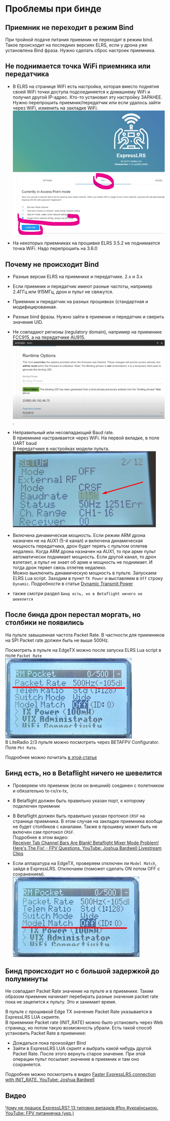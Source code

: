# Проблемы при бинде

## Приемник не переходит в режим Bind
При тройной подаче питания приемник не переходит в режим bind. Такое происходит на последних версиях ELRS, если у дрона уже установлена Bind фраза. Нужно сделать сброс настроек приемника.  

## Не поднимается точка WiFi приемника или передатчика

- В ELRS на странице WiFi есть настройка, которая вместо поднятия своей WiFi точки доступа подсоединяется к домашнему WiFi и получил другой IP-адрес. Кто-то установил эту настройку ЗАРАНЕЕ.  
Нужно перепрошить приемник/передатчик или если удалось зайти через WiFi, изменить на закладке WiFi.  
![](ELRS_Home_WiFi.png)  

- На некоторых приемниках на прошивке ELRS 3.5.2 не поднимается точка WiFi. Надо перепрошить на 3.6.0

## Почему не происходит Bind
- Разные версии ELRS на приемнике и передатчике. 2.x и 3.x   

- Если приемник и передатчик имеют разные частоты, например 2.4ГГц или 915МГц, дрон и пульт не свяжутся.  

- Приемник и передатчик на разных прошивках (стандартная и модифицированная.  

- Разные bind фразы. Нужно зайти в приемник и передатчик и сверить значения UID.  

- Не совпадают регионы (regulatory domain), например на приемнике FCC915, а на передатчике AU915.  
![](ELRS_Region.png).  

- Неправильный или несовпадающий Baud rate.  
В приемнике настраивается через WiFi. На первой вкладке, в поле UART baud  
В передатчике в настройках модели пульта.  
![](EdgeTX_Baudrate.png)  

- Включена динамическая мощность. Если режим ARM дрона назначен не на AUX1 (5-й канал) и включена динамическая мощность передатчика, дрон будет терять с пультом отлетев недалеко. Когда ARM дрона назначен на AUX1, то при арме пульт автоматически поднимает мощность. Если другой канал, то дрон взлетает, а пульт не знает об арме и мощность не поднимает. И тогда дрон теряет связь отлетев недалеко.  
Можно выключить динамическую мощность в пульте. Запускаем ELRS Lua script. Заходим в пункт `TX Power` и выставляем в `Off` строку `Dynamic`. Подробности в статье [Dynamic Transmit Power](https://www.expresslrs.org/software/dynamic-transmit-power/)  

- также смотри раздел `Бинд есть, но в Betaflight ничего не шевелится`

## После бинда дрон перестал моргать, но столбики не появились
На пульте завышенная частота Packet Rate. В частности для приемников на SPI Packet rate должен быть не выше 500Hz.  

Посмотреть в пульте на EdgeTX можно после запуска ELRS Lua script в поле `Packet Rate`
![](Packet_Rate.png)  
В LiteRadio 2/3 пульте можно посмотреть через BETAFPV Configurator. Поле `Pkt Rate`.

Подробнее можно почитать [в этой статье](./../10_RC/10_Модели/10_Radiomaster/01_Pocket/12_Bind_с_Meteor85.md)  

## Бинд есть, но в Betaflight ничего не шевелится
- Проверяем что приемник (если он внешний) соединен с полетником и обязательно tx-rx/rx-tx,  

- В Betaflight должен быть правильно указан порт, к которому подключен приемник  

- В Betaflight должен быть правильно указан протокол `CRSF` на странице приемника. В этом случае на закладке приемника вообще не будет столбиков с каналами. Также в прошивку может быть не включен сам протокол `CRSF`.  
Подробнее в этом видео:  
[Receiver Tab Channel Bars Are Blank! Betaflight Mixer Mode Problem! Here's The Fix! - FPV Questions. YouTube: Joshua Bardwell Livestream Clips](https://www.youtube.com/watch?v=m8J4SILuNFI)  

- Если аппаратура на EdgeTX, проверяем отключен ли `Model Match`, зайдя в ExpressLRS. Отключаем (поможет сделать ON потом OFF с сохранением).  
![](Model_Match.jpg)  

## Бинд происходит но с большой задержкой до полуминуты
Не совпадает Packet Rate значение на пульте и в приемнике. Таким образом приемник начинает перебирать разные значения packet rate пока не зацепится к пульту. Это и занимает время.  

В пульте с прошивкой Edge TX значение Packet Rate указывается в ExpressLRS LUA скрипте.  
В приемнике Packet rate (INIT_RATE) можно было установить через Web страницу, но потом такую возможность убрали. Есть такой способ установить Packet Rate в приемнике:  
- Дождаться пока произойдет Bind  
- Зайти в ExpressLRS LUA скрипт и выбрать какой нибудь другой Packet Rate. После этого вернуть старое значение. При этой операции пульт посылает значение в приемник и там оно сохраняется.

Подробнее можно посмотреть в видео [Faster ExpressLRS connection with INIT_RATE. YouTube: Joshua Bardwell](https://www.youtube.com/watch?v=5O_yVANwYys)

## Видео
[Чому не працює ExpressLRS? 13 типових випадків #fpv #українською. YouTube: FPV питаннячка (укр.)](https://www.youtube.com/watch?v=ffJMgkCRWZk)




